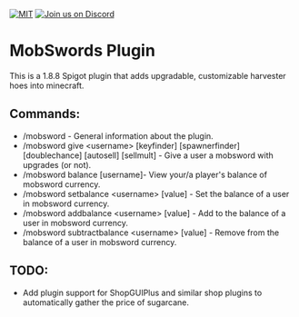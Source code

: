 [![MIT](https://img.shields.io/github/license/captainbboy/MobSwords?&logo=github)](LICENSE)
[![Join us on Discord](https://img.shields.io/discord/874046180005412885.svg?label=&logo=discord&logoColor=ffffff&color=7389D8&labelColor=6A7EC2)](https://discord.gg/GjfaD3weH9)

# **MobSwords Plugin**
This is a 1.8.8 Spigot plugin that adds upgradable, customizable harvester hoes into minecraft.

## Commands:
* /mobsword - General information about the plugin.
* /mobsword give \<username> [keyfinder] [spawnerfinder] [doublechance] [autosell] [sellmult] - Give a user a mobsword with upgrades (or not).
* /mobsword balance [username]- View your/a player's balance of mobsword currency.
* /mobsword setbalance \<username> [value] - Set the balance of a user in mobsword currency.
* /mobsword addbalance \<username> [value] - Add to the balance of a user in mobsword currency.
* /mobsword subtractbalance \<username> [value] - Remove from the balance of a user in mobsword currency.

## TODO:
* Add plugin support for ShopGUIPlus and similar shop plugins to automatically gather the price of sugarcane.